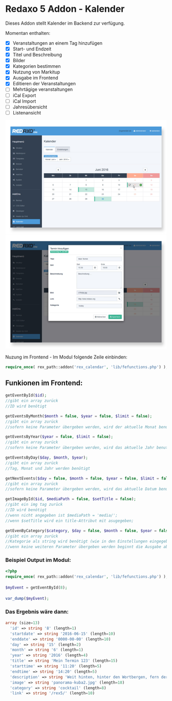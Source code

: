 Redaxo 5 Addon - Kalender
=================================

Dieses Addon stellt Kalender im Backend zur verfügung.

Momentan enthalten:

- [x] Veranstaltungen an einem Tag hinzufügen
- [x] Start- und Endzeit 
- [x] Titel und Beschreibung
- [x] Bilder
- [x] Kategorien bestimmen
- [x] Nutzung von Markitup
- [x] Ausgabe im Frontend
- [X] Editieren der Veranstaltungen
- [ ] Mehrtägige veranstaltungen
- [ ] iCal Export
- [ ] iCal Import
- [ ] Jahresübersicht
- [ ] Listenansicht

![Kalender](https://raw.githubusercontent.com/eaCe/rex_calendar/assets/calendar.jpg)
![Eintrag](https://raw.githubusercontent.com/eaCe/rex_calendar/assets/edit.jpg)

Nuzung im Frontend - Im Modul folgende Zeile einbinden:

```php
require_once( rex_path::addon('rex_calendar', 'lib/fefunctions.php') );
```

## Funkionen im Frontend:

```php
getEventById($id); 
//gibt ein array zurück
//ID wird benötigt
```

```php
getEventsByMonth($month = false, $year = false, $limit = false); 
//gibt ein array zurück
//sofern keine Parameter übergeben werden, wird der aktuelle Monat benutzt, alle vorhandenen Einträge werden ausgegeben
```

```php
getEventsByYear($year = false, $limit = false); 
//gibt ein array zurück
//sofern keine Parameter übergeben werden, wird das aktuelle Jahr benutzt, alle vorhandenen Einträge werden ausgegeben
```

```php
getEventsByDay($day, $month, $year); 
//gibt ein array zurück
//Tag, Monat und Jahr werden benötigt
```
```php
getNextEvents($day = false, $month = false, $year = false, $limit = false); 
//gibt ein array zurück
//sofern keine Parameter übergeben werden, wird das aktuelle Datum benutzt, alle vorhandenen Einträge werden ausgegeben
```

```php
getImageById($id, $mediaPath = false, $setTitle = false); 
//gibt ein img tag zurück
//ID wird benötigt
//wenn nicht angegeben ist $mediaPath = 'media/';
//wenn $setTitle wird ein title-Attribut mit asugegeben;
```

```php
getEvenByCategory($category, $day = false, $month = false, $year = false, $limit = false); 
//gibt ein array zurück
//Kategorie als string wird benötigt (wie in den Einstellungen eingegeben)
//wenn keine weiteren Parameter übergeben werden beginnt die Ausgabe ab dem aktuellem Datum
```


### Beispiel Output im Modul:

```php
<?php
require_once( rex_path::addon('rex_calendar', 'lib/fefunctions.php') );

$myEvent = getEventById(8);

var_dump($myEvent);
```

### Das Ergebnis wäre dann:
```php
array (size=13)
  'id' => string '8' (length=1)
  'startdate' => string '2016-06-15' (length=10)
  'enddate' => string '0000-00-00' (length=10)
  'day' => string '15' (length=2)
  'month' => string '6' (length=1)
  'year' => string '2016' (length=4)
  'title' => string 'Mein Termin 123' (length=15)
  'starttime' => string '11:20' (length=5)
  'endtime' => string '14:20' (length=5)
  'description' => string 'Weit hinten, hinter den Wortbergen, fern der Länder Vokalien und Konsonantien leben die Blindtexte. Abgeschieden wohnen sie in Buchstabhausen an der Küste des Semantik, eines großen Sprachozeans. Ein kleines Bächlein namens Duden fließt durch ihren Ort und versorgt sie mit den nötigen Regelialien. Es ist ein paradiesmatisches Land, in dem einem gebratene Satzteile in den Mund fliegen. Nicht einmal von der allmächtigen Interpunktion werden die Blindtexte beherrscht – ein geradezu unorthographisches '... (length=641)
  'image' => string 'panorama-kuba2.jpg' (length=18)
  'category' => string 'cocktail' (length=8)
  'link' => string '/rex5/' (length=10)
```